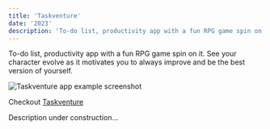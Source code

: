 ```yaml
---
title: 'Taskventure'
date: '2023'
description: 'To-do list, productivity app with a fun RPG game spin on it. See your character evolve as it motivates you to always improve and be the best version of yourself.'
---
```


To-do list, productivity app with a fun RPG game spin on it. See your character evolve as it motivates you to always improve and be the best version of yourself.

![Taskventure app example screenshot](/projects/taskventure/taskventure-app.png "Taskventure app home page screenshot")

Checkout [Taskventure](https://taskventure.io)

Description under construction...